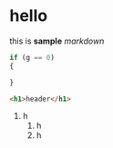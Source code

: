 # hello
this is **sample** _markdown_
```javascript
if (g == 0)
{

}
```
```html
<h1>header</h1>
```
1. h
   1. h
   1. h
